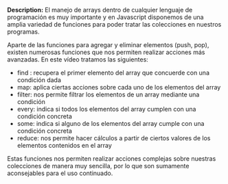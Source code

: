 **Description:** El manejo de arrays dentro de cualquier lenguaje de programación es muy importante y en Javascript disponemos de una amplia variedad de funciones para poder tratar las colecciones en nuestros programas.

Aparte de las funciones para agregar y eliminar elementos (push, pop), existen numerosas funciones que nos permiten realizar acciones más avanzadas. En este vídeo tratamos las siguientes:

- find : recupera el primer elemento del array que concuerde con una condición dada
- map: aplica ciertas acciones sobre cada uno de los elementos del array
- filter: nos permite filtrar los elementos de un array mediante una condición
- every: indica si todos los elementos del array cumplen con una condición concreta
- some: indica si alguno de los elementos del array cumple con una condición concreta
- reduce: nos permite hacer cálculos a partir de ciertos valores de los elementos contenidos en el array

Estas funciones nos permiten realizar acciones complejas sobre nuestras colecciones de manera muy sencilla, por lo que son sumamente aconsejables para el uso continuado.
